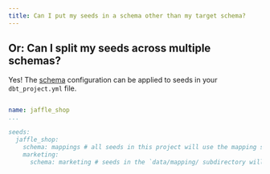 ```yaml
---
title: Can I put my seeds in a schema other than my target schema?
---
```

## Or: Can I split my seeds across multiple schemas?

Yes! The [schema](reference/configs/schema.md) configuration can be applied to seeds in
your `dbt_project.yml` file.

<File name='dbt_project.yml'>

```yml

name: jaffle_shop
...

seeds:
  jaffle_shop:
    schema: mappings # all seeds in this project will use the mapping schema by default
    marketing:
      schema: marketing # seeds in the `data/mapping/ subdirectory will use the marketing schema
```

</File>
